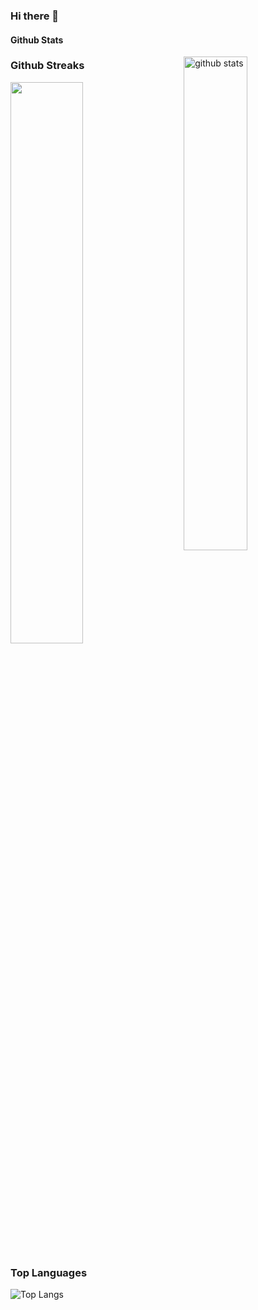 ### Hi there 👋
#### Github Stats
<img src="https://github-readme-stats.vercel.app/api?username=sathish-nalladevagari&show_icons=true&theme=gotham" alt="github stats" width="45%" align="right"/>

### Github Streaks
<img src="https://github-readme-streak-stats.herokuapp.com/?user=kritika-pattalam&theme=dark" width="48%" >

### Top Languages
 ![Top Langs](https://github-readme-stats.vercel.app/api/top-langs/?username=kritika-pattalam&layout=compact)

<!--
**sathish-nalladevagari/sathish-nalladevagari** is a ✨ _special_ ✨ repository because its `README.md` (this file) appears on your GitHub profile.

Here are some ideas to get you started:

- 🔭 I’m currently working on ...
- 🌱 I’m currently learning ...
- 👯 I’m looking to collaborate on ...
- 🤔 I’m looking for help with ...
- 💬 Ask me about ...
- 📫 How to reach me: ...
- 😄 Pronouns: ...
- ⚡ Fun fact: ...
-->
